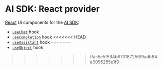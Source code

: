 # AI SDK: React provider

[React](https://react.dev/) UI components for the [AI SDK](https://ai-sdk.dev/docs):

- [`useChat`](https://ai-sdk.dev/docs/reference/ai-sdk-ui/use-chat) hook
- [`useCompletion`](https://ai-sdk.dev/docs/reference/ai-sdk-ui/use-completion) hook
<<<<<<< HEAD
- [`useAssistant`](https://ai-sdk.dev/docs/reference/ai-sdk-ui/use-assistant) hook
=======
- [`useObject`](https://ai-sdk.dev/docs/reference/ai-sdk-ui/use-object) hook
>>>>>>> ffac5e5f564b670187256f9adb84a0095255e1f9
